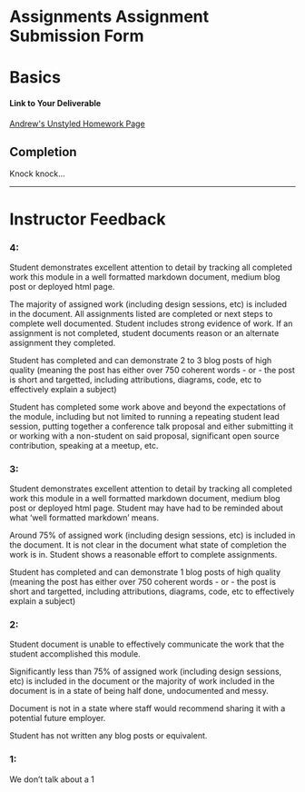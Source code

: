 # Assignments Assignment Submission Form

# Basics

#### Link to Your Deliverable

[Andrew's Unstyled Homework Page](https://andrewlcrist.github.io/homework/)

## Completion

Knock knock...

-----

# Instructor Feedback

### 4:

Student demonstrates excellent attention to detail by tracking all completed work this module in a well formatted markdown document, medium blog post or deployed html page.

The majority of assigned work (including design sessions, etc) is included in the document. All assignments listed are completed or next steps to complete well documented. Student includes strong evidence of work. If an assignment is not completed, student documents reason or an alternate assignment they completed.

Student has completed and can demonstrate 2 to 3 blog posts of high quality (meaning the post has either over 750 coherent words - or - the post is short and targetted, including attributions, diagrams, code, etc to effectively explain a subject)

Student has completed some work above and beyond the expectations of the module, including but not limited to running a repeating student lead session, putting together a conference talk proposal and either submitting it or working with a non-student on said proposal, significant open source contribution, speaking at a meetup, etc.

### 3:

Student demonstrates excellent attention to detail by tracking all completed work this module in a well formatted markdown document, medium blog post or deployed html page. Student may have had to be reminded about what ‘well formatted markdown’ means.

Around 75% of assigned work (including design sessions, etc) is included in the document. It is not clear in the document what state of completion the work is in. Student shows a reasonable effort to complete assignments.

Student has completed and can demonstrate 1 blog posts of high quality (meaning the post has either over 750 coherent words - or - the post is short and targetted, including attributions, diagrams, code, etc to effectively explain a subject)

### 2:

Student document is unable to effectively communicate the work that the student accomplished this module.

Significantly less than 75% of assigned work (including design sessions, etc) is included in the document or the majority of work included in the document is in a state of being half done, undocumented and messy.

Document is not in a state where staff would recommend sharing it with a potential future employer.

Student has not written any blog posts or equivalent.

### 1:

We don’t talk about a 1

